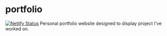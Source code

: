 # portfolio
[![Netlify Status](https://api.netlify.com/api/v1/badges/32426564-c518-4cfc-bc3c-e62a162d9a80/deploy-status)](https://app.netlify.com/sites/portfolio-oliverm/deploys)
Personal portfolio website designed to display project I've worked on.
